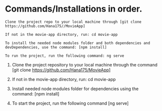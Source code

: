 # Commands/Installations in order.

    Clone the project repo to your local machine through [git clone https://github.com/Hana175//MovieApp]

    If not in the movie-app directory, run: cd movie-app

    To install the needed node modules folder and both dependencies and devDependencies, use the command: [npm install]

    To run the project, run the following command: ng serve

1. Clone the project repository to your local machine through the command [git clone https://github.com/Hana175/MovieApp]

2. If not in the movie-app directory, run: cd movie-app

3. Install needed node modules folder for dependencies using the command: [npm install]

4. To start the project, run the following command [ng serve]


